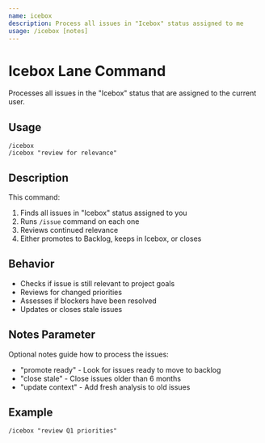 ```yaml
---
name: icebox
description: Process all issues in "Icebox" status assigned to me
usage: /icebox [notes]
---
```


# Icebox Lane Command

Processes all issues in the "Icebox" status that are assigned to the current user.

## Usage
```
/icebox
/icebox "review for relevance"
```

## Description
This command:
1. Finds all issues in "Icebox" status assigned to you
2. Runs `/issue` command on each one
3. Reviews continued relevance
4. Either promotes to Backlog, keeps in Icebox, or closes

## Behavior
- Checks if issue is still relevant to project goals
- Reviews for changed priorities
- Assesses if blockers have been resolved
- Updates or closes stale issues

## Notes Parameter
Optional notes guide how to process the issues:
- "promote ready" - Look for issues ready to move to backlog
- "close stale" - Close issues older than 6 months
- "update context" - Add fresh analysis to old issues

## Example
```
/icebox "review Q1 priorities"
```